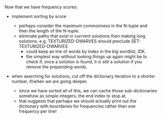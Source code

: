 Now that we have frequency scores: 

- implement sorting by score
  - perhaps consider the maximum commonness in the N-tuple and then the length of the N-tuple.
  - eliminate paths that exist in currrent solutions then making long solutions. e.g. TEXTURIZED-DWARVES should preclude SET-TEXTURIZED-DWARVES
    - could keep an trie of words by index in the big wordlist, IDK.
    - the simplest way without looking things up again might be to check if, once a solution is found, it is still a solution if you remove the prepending words.

- when searching for solutions, cut off the dictionary iteration to a shorter number, if/when we are going deeper.
    - since we have sorted all of this, we can cache those sub-dictionaries somehow as simple integers, the end index to stop at.
    - that suggests that perhaps we should actually print out the dictionary with boundaries for frequencies rather than one frequency per line!
